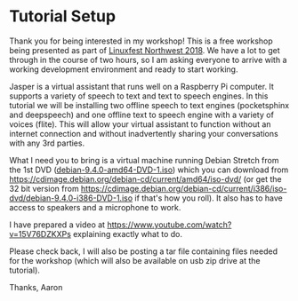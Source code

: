 # Tutorial Setup

Thank you for being interested in my workshop! This is a free workshop being presented as part of [Linuxfest Northwest 2018](https://linuxfestnorthwest.org). We have a lot to get through in the course of two hours, so I am asking everyone to arrive with a working development environment and ready to start working.

Jasper is a virtual assistant that runs well on a Raspberry Pi computer. It supports a variety of speech to text and text to speech engines. In this tutorial we will be installing two offline speech to text engines (pocketsphinx and deepspeech) and one offline text to speech engine with a variety of voices (flite). This will allow your virtual assistant to function without an internet connection and without inadvertently sharing your conversations with any 3rd parties.

What I need you to bring is a virtual machine running Debian Stretch from the 1st DVD ([debian-9.4.0-amd64-DVD-1.iso]("https://cdimage.debian.org/debian-cd/current/amd64/iso-dvd/debian-9.4.0-amd64-DVD-1.iso")) which you can download from https://cdimage.debian.org/debian-cd/current/amd64/iso-dvd/ (or get the 32 bit version from https://cdimage.debian.org/debian-cd/current/i386/iso-dvd/debian-9.4.0-i386-DVD-1.iso if that's how you roll). It also has to have access to speakers and a microphone to work.

I have prepared a video at https://www.youtube.com/watch?v=15V76DZKXPs explaining exactly what to do.

Please check back, I will also be posting a tar file containing files needed for the workshop (which will also be available on usb zip drive at the tutorial).

Thanks,
Aaron
